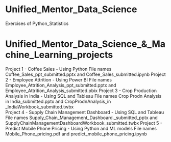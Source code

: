# Unified_Mentor_Data_Science
Exercises of Python_Statistics
# Unified_Mentor_Data_Science_&_Machine_Learning_projects
Project 1 - Coffee Sales - Using Python 
File names Coffee_Sales_ppt_submitted.pptx and Coffee_Sales_submitted.ipynb
Project 2 - Employee Attrition - Using Power BI
File names Employee_Attrition_Analysis_ppt_submitted.pptx and Employee_Attrition_Analysis_submitted.pbix
Project 3 - Crop Production Analysis in India - Using SQL and Tableau
File names Crop Prodn Analysis in India_submitted.pptx and CropProdnAnalysis_in _IndiaWorkbook_submitted.twbx   
Project 4 - Supply Chain Management Dashboard - Using SQL and Tableau
File names Supply_Chain_Management_Dashboard._submitted_pptx and SupplyChainManagementDashboardWorkbook_submitted.twbx
Project 5 - Predict Mobile Phone Pricing - Using Python and ML models
File names Mobile_Phone_pricing.pdf and predict_mobile_phone_pricing.ipynb
